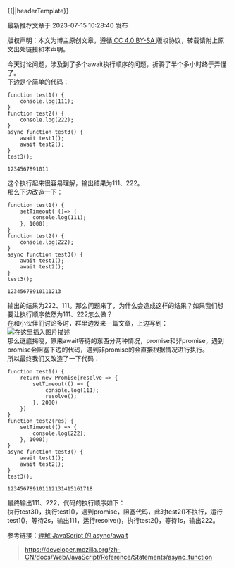 {{||headerTemplate}}

最新推荐文章于 2023-07-15 10:28:40 发布

版权声明：本文为博主原创文章，遵循[ CC 4.0 BY-SA ](http://creativecommons.org/licenses/by-sa/4.0/)版权协议，转载请附上原文出处链接和本声明。

今天讨论问题，涉及到了多个await执行顺序的问题，折腾了半个多小时终于弄懂了。\
下边是个简单的代码：

```
function test1() {
	console.log(111);
}
function test2() {
	console.log(222);
}
async function test3() {
	await test1();
	await test2();
}
test3();

1234567891011
```

这个执行起来很容易理解，输出结果为111、222。\
那么下边改造一下：

```
function test1() {
	setTimeout( ()=> {
		console.log(111);
	}, 1000);
}
function test2() {
	console.log(222);
}
async function test3() {
	await test1();
	await test2();
}
test3();

12345678910111213
```

输出的结果为222、111。那么问题来了，为什么会造成这样的结果？如果我们想要让执行顺序依然为111、222怎么做？\
在和小伙伴们讨论多时，群里边发来一篇文章，上边写到：\
![在这里插入图片描述](https://img-blog.csdnimg.cn/20210706171913356.png?x-oss-process=image/watermark,type_ZmFuZ3poZW5naGVpdGk,shadow_10,text_aHR0cHM6Ly9ibG9nLmNzZG4ubmV0L3dlaXhpbl80Mjg4MDA4OA==,size_16,color_FFFFFF,t_70)\
那么谜底揭晓，原来await等待的东西分两种情况，promise和非promise，遇到promise会阻塞下边的代码，遇到非promise的会直接根据情况进行执行。\
所以最终我们又改造了一下代码：

```
function test1() {
	return new Promise(resolve => {
        setTimeout(() => {
            console.log(111);
            resolve();
        }, 2000)
    })
}
function test2(res) {
	setTimeout(() => {
	    console.log(222);
	}, 1000);
}
async function test3() {
    await test1();
    await test2();
}
test3();

123456789101112131415161718
```

最终输出111、222，代码的执行顺序如下：\
执行test3()，执行test1()，遇到promise，阻塞代码，此时test2()不执行，运行test1()，等待2s，输出111，运行resolve()，执行test2()，等待1s，输出222。

参考链接：[理解 JavaScript 的 async/await](https://segmentfault.com/a/1190000007535316)

> https://developer.mozilla.org/zh-CN/docs/Web/JavaScript/Reference/Statements/async_function